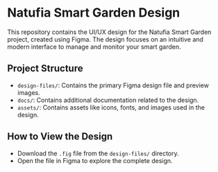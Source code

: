# Natufia Smart Garden Design

This repository contains the UI/UX design for the Natufia Smart Garden project, created using Figma. The design focuses on an intuitive and modern interface to manage and monitor your smart garden.

## Project Structure
- `design-files/`: Contains the primary Figma design file and preview images.
- `docs/`: Contains additional documentation related to the design.
- `assets/`: Contains assets like icons, fonts, and images used in the design.

## How to View the Design
- Download the `.fig` file from the `design-files/` directory.
- Open the file in Figma to explore the complete design.
